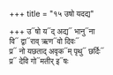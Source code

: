 +++
title = "१५ उषो यदद्य"

+++
उ᳓षो य᳓द् अद्य᳓ भानु᳓ना  
वि᳓ द्वा᳓राव् ऋण᳓वो दिवः᳓  
प्र᳓ नो यछताद् अवृक᳓म् पृथु᳓ छर्दिः᳓  
प्र᳓ देवि गो᳓मतीर् इ᳓षः